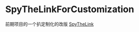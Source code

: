 <!--
 * @Descripttion: 纯 Readme
 * @Author: BerryBC
 * @Date: 2020-02-09 11:01:03
 * @LastEditors  : BerryBC
 * @LastEditTime : 2020-02-09 13:02:52
 -->
# SpyTheLinkForCustomization
前期项目的一个扒定制化的改版
[SpyTheLink](https://github.com/BerryBC/SpyTheLink)